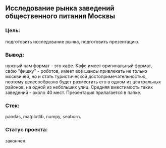 ## Исследование рынка заведений общественного питания Москвы
### Цель: 
подготовить исследование рынка, подготовить презентацию.
### Вывод: 
нужный нам формат - это кафе. Кафе имеет оригинальный формат, свою "фишку" - роботов, имеет все шансы привлекать не только москвичей, но и стать туристической достопримечательностью, поэтому целесообразно будет разместить его в одном из центральных районов, на одной из небольших улиц. Средняя вместимость таких заведений - около 40 мест. Презентация прилагается в папке.
### Стек: 
pandas, matplotlib, numpy, seaborn.
### Статус проекта: 
закончен.
